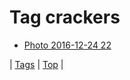 <!--
title: Tag crackers
date: 2020-06-28T15:26:58.846Z
tags:
-->
# Tag crackers

 * [Photo 2016-12-24 22](154909171109.md)

| [Tags](tags.md) | [Top](index.md) |
